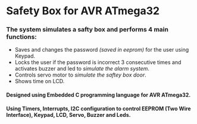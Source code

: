 # Safety Box for AVR ATmega32

### The system simulates a safty box and performs 4 main functions:
- Saves and changes the password *(saved in eeprom)* for the user using Keypad.
- Locks the user if the password is incorrect 3 consecutive times and activates buzzer and led to *simulate the alarm system*.
- Controls servo motor to *simulate the saftey box door*. 
- Shows time on LCD.

#### Designed using Embedded C programming language for AVR ATmega32.

#### Using Timers, Interrupts, I2C configuration to control EEPROM (Two Wire Interface), Keypad, LCD, Servo, Buzzer and Leds.
